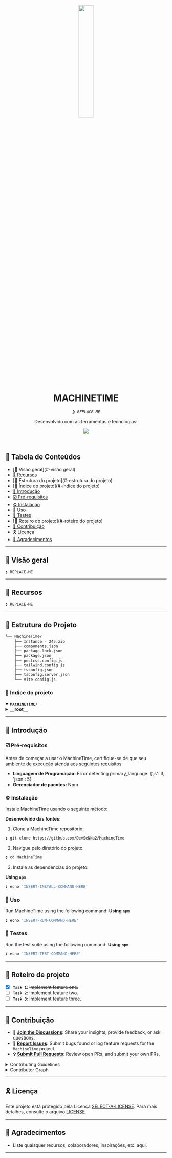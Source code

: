 <p align="center">
    <img src="https://img.icons8.com/external-tal-revivo-filled-tal-revivo/96/external-markdown-a-lightweight-markup-language-with-plain-text-formatting-syntax-logo-filled-tal-revivo.png" align="center" width="30%">
</p>
<p align="center"><h1 align="center">MACHINETIME</h1></p>
<p align="center">
	<em><code>❯ REPLACE-ME</code></em>
</p>
<p align="center">
	<!-- Shields.io badges disabled, using skill icons. --></p>
<p align="center">Desenvolvido com as ferramentas e tecnologias:</p>
<p align="center">
	<a href="https://skillicons.dev">
		<img src="https://skillicons.dev/icons?i=express,md">
	</a></p>
<br>

## 🔗 Tabela de Conteúdos

- [📍 Visão geral](#-visão geral)
- [👾 Recursos](#-recursos)
- [📁 Estrutura do projeto](#-estrutura do projeto)
- [📂 Índice do projeto](#-índice do projeto)
- [🚀 Introdução](#-início-do-projeto)
- [☑️ Pré-requisitos](#-pré-requisitos)
- [⚙️ Instalação](#-instalação)
- [🤖 Uso](#🤖-uso)
- [🧪 Testes](#🧪-testes)
- [📌 Roteiro do projeto](#-roteiro do projeto)
- [🔰 Contribuição](#-contribuindo)
- [🎗 Licença](#-licença)
- [🙌 Agradecimentos](#-agradecimentos)

---

## 📍 Visão geral

<code>❯ REPLACE-ME</code>

---

## 👾 Recursos

<code>❯ REPLACE-ME</code>

---

## 📁 Estrutura do Projeto

```sh
└── MachineTime/
    ├── Instance - 245.zip
    ├── components.json
    ├── package-lock.json
    ├── package.json
    ├── postcss.config.js
    ├── tailwind.config.js
    ├── tsconfig.json
    ├── tsconfig.server.json
    └── vite.config.js
```


### 📂 Índice do projeto
<details open>
	<summary><b><code>MACHINETIME/</code></b></summary>
	<details> <!-- __root__ Submodule -->
		<summary><b>__root__</b></summary>
		<blockquote>
			<table>
			<tr>
				<td><b><a href='https://github.com/DevSeNNa2/MachineTime/blob/master/postcss.config.js'>postcss.config.js</a></b></td>
				<td><code>❯ REPLACE-ME</code></td>
			</tr>
			<tr>
				<td><b><a href='https://github.com/DevSeNNa2/MachineTime/blob/master/package-lock.json'>package-lock.json</a></b></td>
				<td><code>❯ REPLACE-ME</code></td>
			</tr>
			<tr>
				<td><b><a href='https://github.com/DevSeNNa2/MachineTime/blob/master/tsconfig.json'>tsconfig.json</a></b></td>
				<td><code>❯ REPLACE-ME</code></td>
			</tr>
			<tr>
				<td><b><a href='https://github.com/DevSeNNa2/MachineTime/blob/master/tsconfig.server.json'>tsconfig.server.json</a></b></td>
				<td><code>❯ REPLACE-ME</code></td>
			</tr>
			<tr>
				<td><b><a href='https://github.com/DevSeNNa2/MachineTime/blob/master/tailwind.config.js'>tailwind.config.js</a></b></td>
				<td><code>❯ REPLACE-ME</code></td>
			</tr>
			<tr>
				<td><b><a href='https://github.com/DevSeNNa2/MachineTime/blob/master/vite.config.js'>vite.config.js</a></b></td>
				<td><code>❯ REPLACE-ME</code></td>
			</tr>
			<tr>
				<td><b><a href='https://github.com/DevSeNNa2/MachineTime/blob/master/package.json'>package.json</a></b></td>
				<td><code>❯ REPLACE-ME</code></td>
			</tr>
			<tr>
				<td><b><a href='https://github.com/DevSeNNa2/MachineTime/blob/master/components.json'>components.json</a></b></td>
				<td><code>❯ REPLACE-ME</code></td>
			</tr>
			</table>
		</blockquote>
	</details>
</details>

---
## 🚀 Introdução

### ☑️ Pré-requisitos

Antes de começar a usar o MachineTime, certifique-se de que seu ambiente de execução atenda aos seguintes requisitos:

- **Linguagem de Programação:** Error detecting primary_language: {'js': 3, 'json': 5}
- **Gerenciador de pacotes:** Npm


### ⚙️ Instalação

Instale MachineTime usando o seguinte método:

**Desenvolvido das fontes:**

1. Clone a MachineTime repositório:
```sh
❯ git clone https://github.com/DevSeNNa2/MachineTime
```

2. Navigue pelo diretório do projeto:
```sh
❯ cd MachineTime
```

3. Instale as dependencias do projeto:


**Using `npm`** &nbsp; [<img align="center" src="" />]()

```sh
❯ echo 'INSERT-INSTALL-COMMAND-HERE'
```




### 🤖 Uso
Run MachineTime using the following command:
**Using `npm`** &nbsp; [<img align="center" src="" />]()

```sh
❯ echo 'INSERT-RUN-COMMAND-HERE'
```


### 🧪 Testes
Run the test suite using the following command:
**Using `npm`** &nbsp; [<img align="center" src="" />]()

```sh
❯ echo 'INSERT-TEST-COMMAND-HERE'
```


---
## 📌 Roteiro de projeto

- [X] **`Task 1`**: <strike>Implement feature one.</strike>
- [ ] **`Task 2`**: Implement feature two.
- [ ] **`Task 3`**: Implement feature three.

---

## 🔰 Contribuição

- **💬 [Join the Discussions](https://github.com/DevSeNNa2/MachineTime/discussions)**: Share your insights, provide feedback, or ask questions.
- **🐛 [Report Issues](https://github.com/DevSeNNa2/MachineTime/issues)**: Submit bugs found or log feature requests for the `MachineTime` project.
- **💡 [Submit Pull Requests](https://github.com/DevSeNNa2/MachineTime/blob/main/CONTRIBUTING.md)**: Review open PRs, and submit your own PRs.

<details closed>
<summary>Contributing Guidelines</summary>

1. **Faça um fork do repositório**: Comece fazendo um fork do repositório do projeto para sua conta do GitHub.
2. **Clone localmente**: Clone o repositório bifurcado para sua máquina local usando um cliente Git.
```sh
git clone https://github.com/DevSeNNa2/MachineTime
```
3. **Crie uma nova ramificação**: Sempre trabalhe em uma nova ramificação, dando a ela um nome descritivo.
```sh
git checkout -b new-feature-x
```
4. **Faça suas alterações**: Desenvolva e teste suas alterações localmente.
5. **Faça um commit das suas alterações**: Faça um commit com uma mensagem clara descrevendo suas atualizações.
```sh
git commit -m 'Implemented new feature x.'
```
6. **Envie para o GitHub**: Envie as alterações para seu repositório bifurcado.
```sh
git push origin new-feature-x
```
7. **Envie um Pull Request**: Crie um PR para o repositório original do projeto. Descreva claramente as alterações e suas motivações.
8. **Revisão**: Assim que seu PR for revisado e aprovado, ele será incorporado ao branch principal. Parabéns pela sua contribuição!
</details>

<details closed>
<summary>Contributor Graph</summary>
<br>
<p align="left">
   <a href="https://github.com{/DevSeNNa2/MachineTime/}graphs/contributors">
      <img src="https://contrib.rocks/image?repo=DevSeNNa2/MachineTime">
   </a>
</p>
</details>

---

## 🎗 Licença

Este projeto está protegido pela Licença [SELECT-A-LICENSE](https://choosealicense.com/licenses). Para mais detalhes, consulte o arquivo [LICENSE](https://choosealicense.com/licenses/).

---

## 🙌 Agradecimentos

- Liste quaisquer recursos, colaboradores, inspirações, etc. aqui.

---
